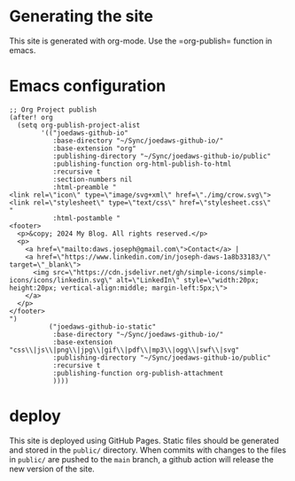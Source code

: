 # Generating the site

This site is generated with org-mode. Use the =org-publish= function in
emacs. 

# Emacs configuration

``` elisp
;; Org Project publish
(after! org
  (setq org-publish-project-alist
        '(("joedaws-github-io"
           :base-directory "~/Sync/joedaws-github-io/"
           :base-extension "org"
           :publishing-directory "~/Sync/joedaws-github-io/public"
           :publishing-function org-html-publish-to-html
           :recursive t
           :section-numbers nil
           :html-preamble "
<link rel=\"icon\" type=\"image/svg+xml\" href=\"./img/crow.svg\">
<link rel=\"stylesheet\" type=\"text/css\" href=\"stylesheet.css\"
"
           :html-postamble "
<footer>
  <p>&copy; 2024 My Blog. All rights reserved.</p>
  <p>
    <a href=\"mailto:daws.joseph@gmail.com\">Contact</a> |
    <a href=\"https://www.linkedin.com/in/joseph-daws-1a8b33183/\" target=\"_blank\">
      <img src=\"https://cdn.jsdelivr.net/gh/simple-icons/simple-icons/icons/linkedin.svg\" alt=\"LinkedIn\" style=\"width:20px; height:20px; vertical-align:middle; margin-left:5px;\">
    </a>
  </p>
</footer>
")
          ("joedaws-github-io-static"
           :base-directory "~/Sync/joedaws-github-io/"
           :base-extension "css\\|js\\|png\\|jpg\\|gif\\|pdf\\|mp3\\|ogg\\|swf\\|svg"
           :publishing-directory "~/Sync/joedaws-github-io/public"
           :recursive t
           :publishing-function org-publish-attachment
           ))))
```


# deploy

This site is deployed using GitHub Pages. Static files should be generated and stored in the
`public/` directory. When commits with changes to the files in `public/` are pushed to the `main` branch, 
a github action will release the new version of the site.
